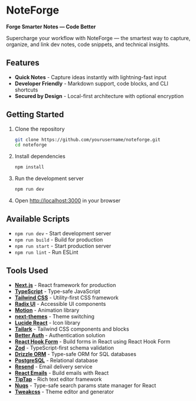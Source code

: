 # NoteForge

**Forge Smarter Notes — Code Better**

Supercharge your workflow with NoteForge — the smartest way to capture, organize, and link dev notes, code snippets, and technical insights.

## Features

- **Quick Notes** - Capture ideas instantly with lightning-fast input
- **Developer Friendly** - Markdown support, code blocks, and CLI shortcuts
- **Secured by Design** - Local-first architecture with optional encryption

## Getting Started

1. Clone the repository

   ```bash
   git clone https://github.com/yourusername/noteforge.git
   cd noteforge
   ```

2. Install dependencies

   ```bash
   npm install
   ```

3. Run the development server

   ```bash
   npm run dev
   ```

4. Open [http://localhost:3000](http://localhost:3000) in your browser

## Available Scripts

- `npm run dev` - Start development server
- `npm run build` - Build for production
- `npm run start` - Start production server
- `npm run lint` - Run ESLint

## Tools Used

- **[Next.js](https://nextjs.org/)** - React framework for production
- **[TypeScript](https://www.typescriptlang.org/)** - Type-safe JavaScript
- **[Tailwind CSS](https://tailwindcss.com/)** - Utility-first CSS framework
- **[Radix UI](https://www.radix-ui.com/)** - Accessible UI components
- **[Motion](https://www.framer.com/motion/)** - Animation library
- **[next-themes](https://github.com/pacocoursey/next-themes)** - Theme switching
- **[Lucide React](https://lucide.dev/)** - Icon library
- **[Tailark](https://tailark.vercel.app/)** - Tailwind CSS components and blocks
- **[Better Auth](https://www.better-auth.com/)** - Authentication solution
- **[React Hook Form](https://react-hook-form.com/)** - Build forms in React using React Hook Form
- **[Zod](https://zod.dev/)** - TypeScript-first schema validation
- **[Drizzle ORM](https://orm.drizzle.team/)** - Type-safe ORM for SQL databases
- **[PostgreSQL](https://www.postgresql.org/)** - Relational database
- **[Resend](https://resend.com/)** - Email delivery service
- **[React Emails](https://react.email/)** - Build emails with React
- **[TipTap](https://tiptap.dev/)** - Rich text editor framework
- **[Nuqs](https://nuqs.dev/)** - Type-safe search params state manager for React
- **[Tweakcss](https://tweakcss.com/)** - Theme editor and generator
